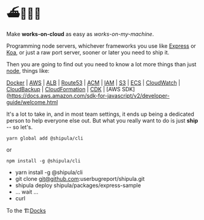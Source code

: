 # ⛴🧛🏻‍♂️

Make **works-on-cloud** as easy as _works-on-my-machine_.

Programming node servers, whichever frameworks you use like [Express](https://expressjs.com/) or [Koa](https://koajs.com/), or just a raw port server, sooner or later you need to ship it.

Then you are going to find out you need to know a lot more things than just [node](https://nodejs.org), things like:

[Docker](http://docker.com)
| [AWS](http://aws.amazon.com)
| [ALB](https://docs.aws.amazon.com/elasticloadbalancing/latest/application/introduction.html)
| [Route53](https://docs.aws.amazon.com/Route53/latest/DeveloperGuide/Welcome.html)
| [ACM](https://docs.aws.amazon.com/acm/latest/userguide/acm-overview.html)
| [IAM](https://docs.aws.amazon.com/IAM/latest/UserGuide/introduction.html)
| [S3](https://docs.aws.amazon.com/AmazonS3/latest/gsg/GetStartedWithS3.html)
| [ECS](https://docs.aws.amazon.com/AmazonECS/latest/developerguide/Welcome.html)
| [CloudWatch](https://docs.aws.amazon.com/AmazonCloudWatch/latest/monitoring/WhatIsCloudWatch.html)
| [CloudBackup](https://docs.aws.amazon.com/aws-backup/latest/devguide/whatisbackup.html)
| [CloudFormation](https://docs.aws.amazon.com/AWSCloudFormation/latest/UserGuide/Welcome.html)
| [CDK](https://docs.aws.amazon.com/cdk/latest/guide/home.html)
| [AWS SDK](https://docs.aws.amazon.com/sdk-for-javascript/v2/developer-guide/welcome.html

It's a lot to take in, and in most team settings, it ends up being a dedicated person to help everyone else out.
But what you really want to do is just **ship** -- so let's.

```shell
yarn global add @shipula/cli
```

or

```shell
npm install -g @shipula/cli
```

- yarn install -g @shipula/cli
- git clone git@github.com:userbugreport/shipula.git
- shipula deploy shipula/packages/express-sample
- ... wait ...
- curl

To the 🏗[Docks](https://userbugreport.github.io/shipula/docs/)
